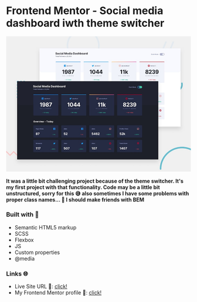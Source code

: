 # Frontend Mentor - Social media dashboard iwth theme switcher

![Design preview for the Social media dashboard iwth theme switcher coding challenge](./design/desktop-preview.jpg)

**It was a little bit challenging project because of the theme switcher. It's my first project with that functionality. Code may be a little bit unstructured, sorry for this 😅 also sometimes I have some problems with proper class names... 💢 I should make friends with BEM**

### Built with 🧱
- Semantic HTML5 markup
- SCSS
- Flexbox
- JS
- Custom properties
- @media

### Links 🌐

- Live Site URL 🔴: [click!](https://kacperkwinta.github.io/Social-media-dashboard-with-theme-switcher/)
- My Frontend Mentor profile 👦: [click!](https://www.frontendmentor.io/profile/kacperkwinta)
